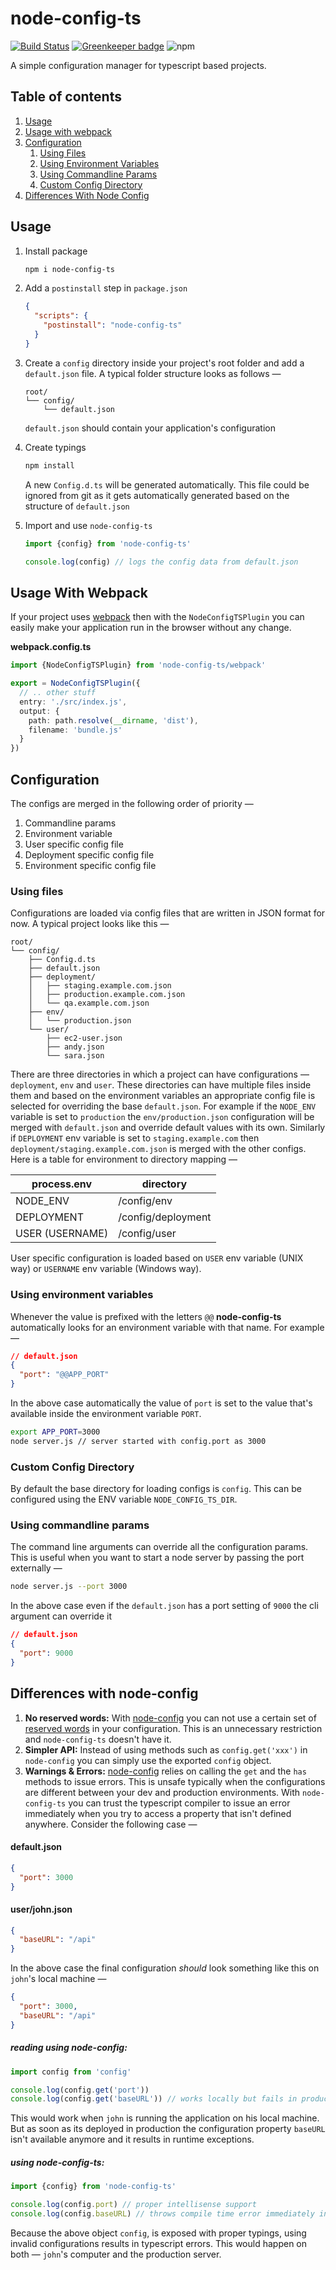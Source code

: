 # node-config-ts

[![Build Status](https://travis-ci.org/tusharmath/node-config-ts.svg?branch=master)](https://travis-ci.org/tusharmath/node-config-ts)
[![Greenkeeper badge](https://badges.greenkeeper.io/tusharmath/node-config-ts.svg)](https://greenkeeper.io/)
![npm](https://img.shields.io/npm/v/node-config-ts.svg)

A simple configuration manager for typescript based projects.

## Table of contents

1.  [Usage](#usage)
2.  [Usage with webpack](#usage-with-webpack)
3.  [Configuration](#configuration)
    1. [Using Files](#using-files)
    1. [Using Environment Variables](#using-environment-variables)
    1. [Using Commandline Params](#using-commandline-params)
    1. [Custom Config Directory](#custom-config-directory)
4.  [Differences With Node Config](#differences-with-node-config)

## Usage

1. Install package

   ```bash
   npm i node-config-ts
   ```

2. Add a `postinstall` step in `package.json`

   ```json
   {
     "scripts": {
       "postinstall": "node-config-ts"
     }
   }
   ```

3. Create a `config` directory inside your project's root folder and add a `default.json` file. A typical folder structure looks as follows —

   ```
   root/
   └── config/
       └── default.json
   ```

   `default.json` should contain your application's configuration

4. Create typings

   ```bash
   npm install
   ```

   A new `Config.d.ts` will be generated automatically. This file could be ignored from git as it gets automatically generated based on the structure of `default.json`

5. Import and use `node-config-ts`

   ```typescript
   import {config} from 'node-config-ts'

   console.log(config) // logs the config data from default.json
   ```

## Usage With Webpack

If your project uses [webpack] then with the `NodeConfigTSPlugin` you can easily make your application run in the browser without any change.

[webpack]: https://webpack.js.org

**webpack.config.ts**

```ts
import {NodeConfigTSPlugin} from 'node-config-ts/webpack'

export = NodeConfigTSPlugin({
  // .. other stuff
  entry: './src/index.js',
  output: {
    path: path.resolve(__dirname, 'dist'),
    filename: 'bundle.js'
  }
})
```

## Configuration

The configs are merged in the following order of priority —

1. Commandline params
2. Environment variable
3. User specific config file
4. Deployment specific config file
5. Environment specific config file

### Using files

Configurations are loaded via config files that are written in JSON format for now. A typical project looks like this —

```
root/
└── config/
    ├── Config.d.ts
    ├── default.json
    ├── deployment/
    │   ├── staging.example.com.json
    │   ├── production.example.com.json
    │   └── qa.example.com.json
    ├── env/
    │   └── production.json
    └── user/
        ├── ec2-user.json
        ├── andy.json
        └── sara.json
```

There are three directories in which a project can have configurations — `deployment`, `env` and `user`. These directories can have multiple files inside them and based on the environment variables an appropriate config file is selected for overriding the base `default.json`. For example if the `NODE_ENV` variable is set to `production` the `env/production.json` configuration will be merged with `default.json` and override default values with its own. Similarly if `DEPLOYMENT` env variable is set to `staging.example.com` then `deployment/staging.example.com.json` is merged with the other configs. Here is a table for environment to directory mapping —

| **process.env** | **directory**      |
| --------------- | ------------------ |
| NODE_ENV        | /config/env        |
| DEPLOYMENT      | /config/deployment |
| USER (USERNAME) | /config/user       |

User specific configuration is loaded based on `USER` env variable (UNIX way)
or `USERNAME` env variable (Windows way).

### Using environment variables

Whenever the value is prefixed with the letters `@@` **node-config-ts** automatically looks for an environment variable with that name. For example —

```json
// default.json
{
  "port": "@@APP_PORT"
}
```

In the above case automatically the value of `port` is set to the value that's available inside the environment variable `PORT`.

```bash
export APP_PORT=3000
node server.js // server started with config.port as 3000
```

### Custom Config Directory

By default the base directory for loading configs is `config`. This can be configured using the ENV variable `NODE_CONFIG_TS_DIR`.

### Using commandline params

The command line arguments can override all the configuration params. This is useful when you want to start a node server by passing the port externally —

```bash
node server.js --port 3000
```

In the above case even if the `default.json` has a port setting of `9000` the cli argument can override it

```json
// default.json
{
  "port": 9000
}
```

## Differences with node-config

1.  **No reserved words:** With [node-config] you can not use a certain set of [reserved words] in your configuration. This is an unnecessary restriction and `node-config-ts` doesn't have it.
2.  **Simpler API:** Instead of using methods such as `config.get('xxx')` in `node-config` you can simply use the exported `config` object.
3.  **Warnings & Errors:** [node-config] relies on calling the `get` and the `has` methods to issue errors. This is unsafe typically when the configurations are different between your dev and production environments.
    With `node-config-ts` you can trust the typescript compiler to issue an error immediately when you try to access a property that isn't defined anywhere. Consider the following case —

#### default.json

```json
{
  "port": 3000
}
```

#### user/john.json

```json
{
  "baseURL": "/api"
}
```

In the above case the final configuration _should_ look something like this on `john`'s local machine —

```json
{
  "port": 3000,
  "baseURL": "/api"
}
```

##### reading using node-config:

```ts
import config from 'config'

console.log(config.get('port'))
console.log(config.get('baseURL')) // works locally but fails in production
```

This would work when `john` is running the application on his local machine. But as soon as its deployed in production the configuration property `baseURL` isn't available anymore and it results in runtime exceptions.

##### using node-config-ts:

```ts
import {config} from 'node-config-ts'

console.log(config.port) // proper intellisense support
console.log(config.baseURL) // throws compile time error immediately in production
```

Because the above object `config`, is exposed with proper typings, using invalid configurations results in typescript errors. This would happen on both — `john`'s computer and the production server.

[node-config]: https://github.com/lorenwest/node-config
[reserved words]: https://github.com/lorenwest/node-config/wiki/Reserved-Words
